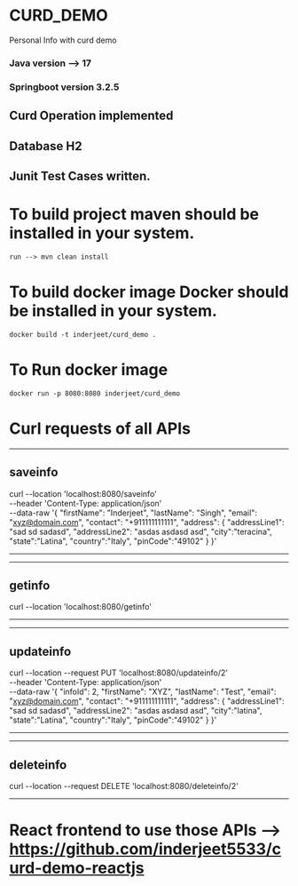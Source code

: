 # CURD_DEMO
Personal Info with curd demo
### Java version --> 17
### Springboot version 3.2.5

## Curd Operation implemented
## Database H2
## Junit Test Cases written.

# To build project maven should be installed in your system.
    run --> mvn clean install

# To build docker image Docker should be installed in your system.
    docker build -t inderjeet/curd_demo .

# To Run docker image
    docker run -p 8080:8080 inderjeet/curd_demo

# Curl requests of all APIs
-------------------------------------------------
## saveinfo
curl --location 'localhost:8080/saveinfo' \
--header 'Content-Type: application/json' \
--data-raw '{
"firstName": "Inderjeet",
"lastName": "Singh",
"email": "xyz@domain.com",
"contact": "+911111111111",
"address": {
"addressLine1": "sad sd sadasd",
"addressLine2": "asdas asdasd asd",
"city":"teracina",
"state":"Latina",
"country":"Italy",
"pinCode":"49102"
}
}'

--------------------------------------------------
--------------------------------------------------
## getinfo
curl --location 'localhost:8080/getinfo'

--------------------------------------------------
--------------------------------------------------
## updateinfo
curl --location --request PUT 'localhost:8080/updateinfo/2' \
--header 'Content-Type: application/json' \
--data-raw '{
"infoId": 2,
"firstName": "XYZ",
"lastName": "Test",
"email": "xyz@domain.com",
"contact": "+911111111111",
"address": {
"addressLine1": "sad sd sadasd",
"addressLine2": "asdas asdasd asd",
"city":"latina",
"state":"Latina",
"country":"Italy",
"pinCode":"49102"
}
}'

--------------------------------------------------
--------------------------------------------------
## deleteinfo
curl --location --request DELETE 'localhost:8080/deleteinfo/2'

--------------------------------------------------

# React frontend to use those APIs --> https://github.com/inderjeet5533/curd-demo-reactjs
